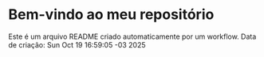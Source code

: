 # Bem-vindo ao meu repositório
Este é um arquivo README criado automaticamente por um workflow.
Data de criação: Sun Oct 19 16:59:05 -03 2025
